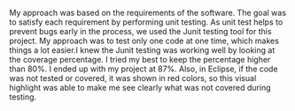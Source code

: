 My approach was based on the requirements of the software. The goal was to satisfy each requirement by performing unit testing. As unit test helps to prevent bugs early in the process, we used the Junit testing tool for this project. My approach was to test only one code at one time, which makes things a lot easier.I knew the Junit testing was working well by looking at the coverage percentage. I tried my best to keep the percentage higher than 80%. I ended up with my project at 87%. Also, in Eclipse, if the code was not tested or covered, it was shown in red colors, so this visual highlight was able to make me see clearly what was not covered during testing. 
